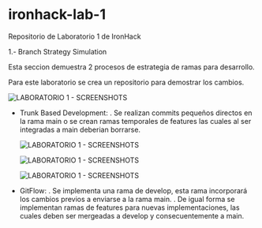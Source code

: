 # ironhack-lab-1
Repositorio de Laboratorio 1 de IronHack

1.- Branch Strategy Simulation

Esta seccion demuestra 2 procesos de estrategia de ramas para desarrollo.

Para este laboratorio se crea un repositorio para demostrar los cambios.


![LABORATORIO 1 - SCREENSHOTS](https://github.com/MiguelPalmaDF/ironhack-lab-1/assets/129919164/27e2b7e8-c47e-4d0b-b3af-c5fdea61edd3)


- Trunk Based Development:
  . Se realizan commits pequeños directos en la rama main o se crean ramas temporales de features las cuales al ser integradas a main deberian borrarse.

  ![LABORATORIO 1 - SCREENSHOTS](https://github.com/MiguelPalmaDF/ironhack-lab-1/assets/129919164/03073f8e-1eee-4d66-9df9-7f062d8e5aa0)

  ![LABORATORIO 1 - SCREENSHOTS](https://github.com/MiguelPalmaDF/ironhack-lab-1/assets/129919164/8014894a-24c9-47b6-8f4d-8497306c4602)

  ![LABORATORIO 1 - SCREENSHOTS](https://github.com/MiguelPalmaDF/ironhack-lab-1/assets/129919164/d0bfb897-8ba8-4b51-bf23-bb2939ff1f51)


  
- GitFlow:
  . Se implementa una rama de develop, esta rama incorporará los cambios previos a enviarse a la rama main.
  . De igual forma se implementan ramas de features para nuevas implementaciones, las cuales deben ser mergeadas a develop y consecuentemente a main.

  
